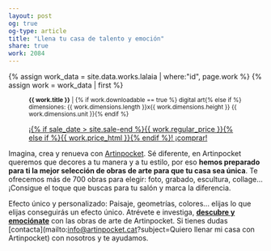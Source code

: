 ```yaml
---
layout: post
og: true
og-type: article
title: "Llena tu casa de talento y emoción" 
share: true
work: 2084
---
```


{% assign work_data = site.data.works.lalaia | where:"id", page.work %}
{% assign work = work_data | first %}
<figure class="text-center">
	<div class="padding-artwork-container">
		<div class="embed-container embed-container_4-3">
			<core-image sizing="cover" class="core-image-size" preload fade src="{{ work.featured_src }}"></core-image>	
		</div>
	</div>
	<figcaption>
		<p><small><strong>{{ work.title }}</strong> | {% if work.downloadable == true %} digital art{% else if %} dimensiones: {{ work.dimensions.length }}x{{ work.dimensions.height }} {{ work.dimensions.unit }}{% endif %}</small></p>
		<p><a href="{{ work.permalink }}" class="btn btn-primary btn-lg">¡{% if sale_date > site.sale-end %}{{ work.regular_price }}{% else if %}{{ work.price_html }}{% endif %}! ¡comprar! <i class="fa fa-credit-card"></i></a></p>
	</figcaption>
</figure>

Imagina, crea y renueva con [Artinpocket](http://www.artinpocket.cat/). Sé diferente, en Artinpocket queremos que decores a tu manera y a tu estilo, por eso **hemos preparado para ti la mejor selección de obras de arte para que tu casa sea única**. Te ofrecemos más de 700 obras para elegir: foto, grabado, escultura, collage... ¡Consigue el toque que buscas para tu salón y marca la diferencia.

Efecto único y personalizado: Paisaje, geometrías, colores... elijas lo que elijas conseguirás un efecto único. Atrévete e investiga, **[descubre y emociónate](http://www.emocio-nart.com/)** con las obras de arte de Artinpocket. Si tienes dudas [contacta](mailto:info@artinpocket.cat?subject=Quiero llenar mi casa con Artinpocket) con nosotros y te ayudamos.
